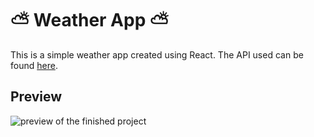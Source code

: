# ⛅ Weather App ⛅

This is a simple weather app created using React. The API used can be found [here](https://openweathermap.org/).

## Preview

![preview of the finished project](https://imgur.com/ApciXqA)
